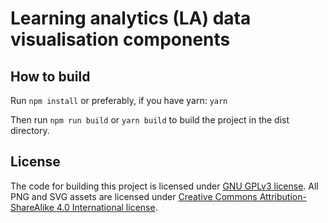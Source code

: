# Learning analytics (LA) data visualisation components

## How to build

Run `npm install` or preferably, if you have yarn: `yarn`

Then run `npm run build` or `yarn build` to build the project in the dist directory.

## License
The code for building this project is licensed under [GNU GPLv3 license](LICENSE).
All PNG and SVG assets are licensed under [Creative Commons Attribution-ShareAlike 4.0 International license](https://creativecommons.org/licenses/by-sa/4.0/).